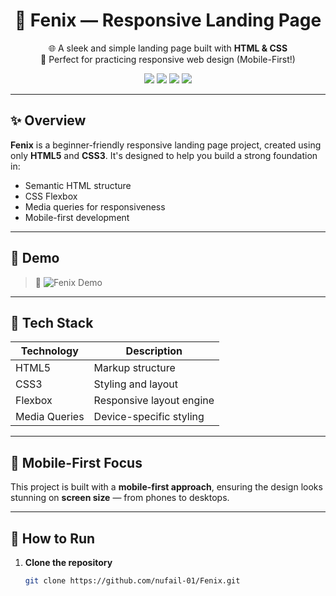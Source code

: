 <h1 align="center">🚀 Fenix — Responsive Landing Page</h1>

<p align="center">
  🌐 A sleek and simple landing page built with <strong>HTML & CSS</strong><br>
  🧪 Perfect for practicing responsive web design (Mobile-First!)
</p>

<p align="center">
  <img src="https://img.shields.io/badge/HTML-5-orange?logo=html5" />
  <img src="https://img.shields.io/badge/CSS-3-blue?logo=css3" />
  <img src="https://img.shields.io/badge/Responsive-Yes-green?logo=responsive" />
  <img src="https://img.shields.io/badge/Beginner%20Friendly-Yes-brightgreen" />
</p>

---

## ✨ Overview

**Fenix** is a beginner-friendly responsive landing page project, created using only **HTML5** and **CSS3**. It's designed to help you build a strong foundation in:
- Semantic HTML structure
- CSS Flexbox
- Media queries for responsiveness
- Mobile-first development

---

## 📸 Demo

> 🔗 ![Fenix Demo](https://nufail-01.github.io/Fenix/)

---

## 🧰 Tech Stack

| Technology | Description              |
|------------|--------------------------|
| HTML5      | Markup structure         |
| CSS3       | Styling and layout       |
| Flexbox    | Responsive layout engine |
| Media Queries | Device-specific styling |

---

## 📱 Mobile-First Focus

This project is built with a **mobile-first approach**, ensuring the design looks stunning on **screen size** — from phones to desktops.

---

## 🔧 How to Run

1. **Clone the repository**
   ```bash
   git clone https://github.com/nufail-01/Fenix.git
